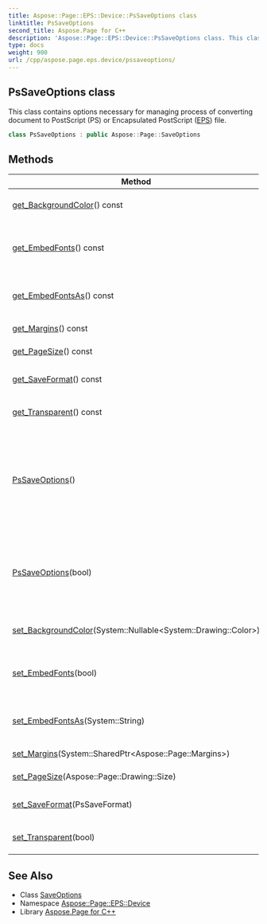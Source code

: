 ```yaml
---
title: Aspose::Page::EPS::Device::PsSaveOptions class
linktitle: PsSaveOptions
second_title: Aspose.Page for C++
description: 'Aspose::Page::EPS::Device::PsSaveOptions class. This class contains options necessary for managing process of converting document to PostScript (PS) or Encapsulated PostScript (EPS) file in C++.'
type: docs
weight: 900
url: /cpp/aspose.page.eps.device/pssaveoptions/
---
```

## PsSaveOptions class


This class contains options necessary for managing process of converting document to PostScript (PS) or Encapsulated PostScript ([EPS](../../aspose.page.eps/)) file.

```cpp
class PsSaveOptions : public Aspose::Page::SaveOptions
```

## Methods

| Method | Description |
| --- | --- |
| [get_BackgroundColor](./get_backgroundcolor/)() const | The background color. |
| [get_EmbedFonts](./get_embedfonts/)() const | Indicates whether to embed used fonts in PS document. |
| [get_EmbedFontsAs](./get_embedfontsas/)() const | A type of font in which to embed fonts in PS document. |
| [get_Margins](./get_margins/)() const | The margins of the page. |
| [get_PageSize](./get_pagesize/)() const | The size of the page. |
| [get_SaveFormat](./get_saveformat/)() const | The save format of resulting file. |
| [get_Transparent](./get_transparent/)() const | Indicates if background is transparent. |
| [PsSaveOptions](./pssaveoptions/)() | Initializes a new instance of the [PsSaveOptions](./) class with default values for flags [SuppressErrors](../) (true) and [Debug](../) (false). |
| [PsSaveOptions](./pssaveoptions/)(bool) | Initializes a new instance of the [PsSaveOptions](./) class with default values for flag [Debug](../) (false). |
| [set_BackgroundColor](./set_backgroundcolor/)(System::Nullable\<System::Drawing::Color\>) | The background color. |
| [set_EmbedFonts](./set_embedfonts/)(bool) | Indicates whether to embed used fonts in PS document. |
| [set_EmbedFontsAs](./set_embedfontsas/)(System::String) | A type of font in which to embed fonts in PS document. |
| [set_Margins](./set_margins/)(System::SharedPtr\<Aspose::Page::Margins\>) | The margins of the page. |
| [set_PageSize](./set_pagesize/)(Aspose::Page::Drawing::Size) | The size of the page. |
| [set_SaveFormat](./set_saveformat/)(PsSaveFormat) | The save format of resulting file. |
| [set_Transparent](./set_transparent/)(bool) | Indicates if background is transparent. |
## See Also

* Class [SaveOptions](../../aspose.page/saveoptions/)
* Namespace [Aspose::Page::EPS::Device](../)
* Library [Aspose.Page for C++](../../)
